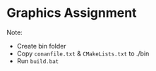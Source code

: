 # Graphics Assignment

Note:
- Create bin folder
- Copy `conanfile.txt` & `CMakeLists.txt` to ./bin
- Run `build.bat`